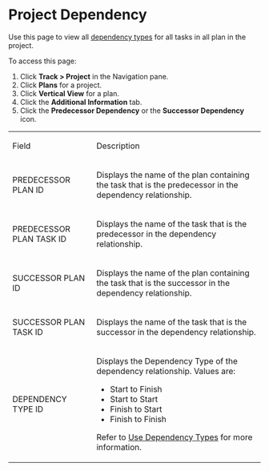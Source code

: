 # Project Dependency

<div class="use">

Use this page to view all [dependency
types](../Use_Cases/Use_Dependency_Types.htm) for all tasks in all plan
in the project.

</div>

To access this page:

1.  Click <span style="font-weight: bold;">Track \> Project</span> in
    the Navigation pane.
2.  Click <span style="font-weight: bold;">Plans</span> for a project.
3.  Click <span style="font-weight: bold;">Vertical View</span> for a
    plan.
4.  Click the <span style="font-weight: bold;">Additional
    Information</span> tab.
5.  Click the <span style="font-weight: bold;">Predecessor
    Dependency</span> or the <span style="font-weight: bold;">Successor
    Dependency</span> icon.

<table>
<tbody>
<tr class="odd">
<td><p>Field</p></td>
<td><p>Description</p></td>
</tr>
<tr class="even">
<td><p>PREDECESSOR PLAN ID</p></td>
<td><p>Displays the name of the plan containing the task that is the predecessor in the dependency relationship.</p></td>
</tr>
<tr class="odd">
<td><p>PREDECESSOR PLAN TASK ID</p></td>
<td><p>Displays the name of the task that is the predecessor in the dependency relationship.</p></td>
</tr>
<tr class="even">
<td><p>SUCCESSOR PLAN ID</p></td>
<td><p>Displays the name of the plan containing the task that is the successor in the dependency relationship.</p></td>
</tr>
<tr class="odd">
<td><p>SUCCESSOR PLAN TASK ID</p></td>
<td><p>Displays the name of the task that is the successor in the dependency relationship.</p></td>
</tr>
<tr class="even">
<td><p>DEPENDENCY TYPE ID</p></td>
<td><p>Displays the Dependency Type of the dependency relationship. Values are:</p>
<ul>
<li>Start to Finish</li>
<li>Start to Start</li>
<li>Finish to Start</li>
<li>Finish to Finish</li>
</ul>
<p>Refer to <a href="../Use_Cases/Use_Dependency_Types.htm">Use Dependency Types</a> for more information.</p></td>
</tr>
</tbody>
</table>
